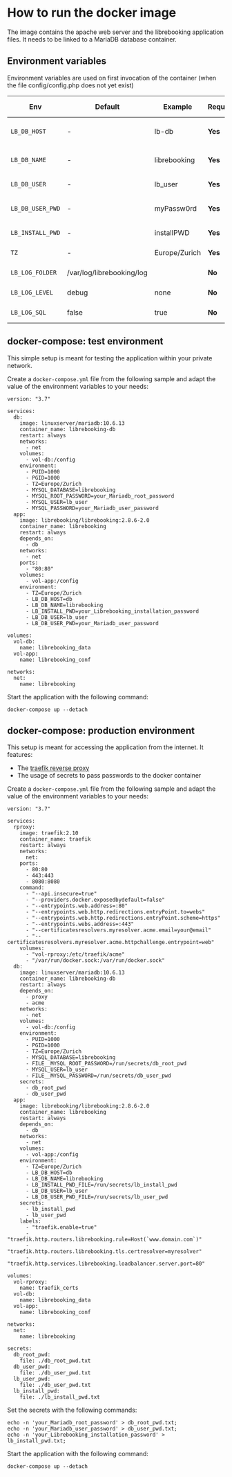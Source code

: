 # How to run the docker image
The image contains the apache web server and the librebooking application files. It needs to be linked to a MariaDB database container.

## Environment variables
Environment variables are used on first invocation of the container (when the file config/config.php does not yet exist)

| Env | Default | Example | Required | config.php settings |
| - | - | - | - | - |
| `LB_DB_HOST` | - | lb-db | **Yes** | ['settings']['database']['hostspec'] |
| `LB_DB_NAME` | - | librebooking | **Yes** | ['settings']['database']['name'] |
| `LB_DB_USER` | - | lb_user | **Yes** | ['settings']['database']['user'] |
| `LB_DB_USER_PWD` | - | myPassw0rd | **Yes** | ['settings']['database']['password'] |
| `LB_INSTALL_PWD` | - | installPWD | **Yes** | ['settings']['install.password'] |
| `TZ` | - | Europe/Zurich | **Yes** | ['settings']['default.timezone'] |
| `LB_LOG_FOLDER` | /var/log/librebooking/log | | **No** | ['settings']['logging']['folder'] |
| `LB_LOG_LEVEL` | debug | none | **No** | ['settings']['logging']['level'] |
| `LB_LOG_SQL` | false | true | **No** | ['settings']['logging']['sql'] |

## docker-compose: test environment
This simple setup is meant for testing the application within your private network.

Create a `docker-compose.yml` file from the following sample and adapt the value of the environment variables to your needs:
```
version: "3.7"

services:
  db:
    image: linuxserver/mariadb:10.6.13
    container_name: librebooking-db
    restart: always
    networks:
      - net
    volumes:
      - vol-db:/config
    environment:
      - PUID=1000
      - PGID=1000
      - TZ=Europe/Zurich
      - MYSQL_DATABASE=librebooking
      - MYSQL_ROOT_PASSWORD=your_Mariadb_root_password
      - MYSQL_USER=lb_user
      - MYSQL_PASSWORD=your_Mariadb_user_password
  app:
    image: librebooking/librebooking:2.8.6-2.0
    container_name: librebooking
    restart: always
    depends_on:
      - db
    networks:
      - net
    ports:
      - "80:80"
    volumes:
      - vol-app:/config
    environment: 
      - TZ=Europe/Zurich
      - LB_DB_HOST=db
      - LB_DB_NAME=librebooking
      - LB_INSTALL_PWD=your_Librebooking_installation_password
      - LB_DB_USER=lb_user
      - LB_DB_USER_PWD=your_Mariadb_user_password

volumes:
  vol-db:
    name: librebooking_data
  vol-app:
    name: librebooking_conf

networks:
  net:
    name: librebooking
```

Start the application with the following command:
```
docker-compose up --detach 
```

## docker-compose: production environment
This setup is meant for accessing the application from the internet. It features:
- The [traefik reverse proxy](https://traefik.io/traefik/) 
- The usage of secrets to pass passwords to the docker container

Create a `docker-compose.yml` file from the following sample and adapt the value of the environment variables to your needs:

```
version: "3.7"

services:
  rproxy:
    image: traefik:2.10
    container_name: traefik
    restart: always
    networks:
      net:
    ports:
      - 80:80
      - 443:443
      - 8080:8080
    command:
      - "--api.insecure=true"
      - "--providers.docker.exposedbydefault=false"
      - "--entrypoints.web.address=:80"
      - "--entrypoints.web.http.redirections.entryPoint.to=webs"
      - "--entrypoints.web.http.redirections.entryPoint.scheme=https"
      - "--entrypoints.webs.address=:443"
      - "--certificatesresolvers.myresolver.acme.email=your@email"
      - "--certificatesresolvers.myresolver.acme.httpchallenge.entrypoint=web"
    volumes:
      - "vol-rproxy:/etc/traefik/acme"
      - "/var/run/docker.sock:/var/run/docker.sock"
  db:
    image: linuxserver/mariadb:10.6.13
    container_name: librebooking-db
    restart: always
    depends_on:
      - proxy
      - acme
    networks:
      - net
    volumes:
      - vol-db:/config
    environment:
      - PUID=1000
      - PGID=1000
      - TZ=Europe/Zurich
      - MYSQL_DATABASE=librebooking
      - FILE__MYSQL_ROOT_PASSWORD=/run/secrets/db_root_pwd
      - MYSQL_USER=lb_user
      - FILE__MYSQL_PASSWORD=/run/secrets/db_user_pwd
    secrets:
      - db_root_pwd
      - db_user_pwd
  app:
    image: librebooking/librebooking:2.8.6-2.0
    container_name: librebooking
    restart: always
    depends_on:
      - db
    networks:
      - net
    volumes:
      - vol-app:/config
    environment: 
      - TZ=Europe/Zurich
      - LB_DB_HOST=db
      - LB_DB_NAME=librebooking
      - LB_INSTALL_PWD_FILE=/run/secrets/lb_install_pwd
      - LB_DB_USER=lb_user
      - LB_DB_USER_PWD_FILE=/run/secrets/lb_user_pwd
    secrets:
      - lb_install_pwd
      - lb_user_pwd
    labels:
      - "traefik.enable=true"
      - "traefik.http.routers.librebooking.rule=Host(`www.domain.com`)"
      - "traefik.http.routers.librebooking.tls.certresolver=myresolver"
      - "traefik.http.services.librebooking.loadbalancer.server.port=80"

volumes:
  vol-rproxy:
    name: traefik_certs
  vol-db:
    name: librebooking_data
  vol-app:
    name: librebooking_conf

networks:
  net:
    name: librebooking

secrets:
  db_root_pwd:
    file: ./db_root_pwd.txt
  db_user_pwd:
    file: ./db_user_pwd.txt
  lb_user_pwd:
    file: ./db_user_pwd.txt
  lb_install_pwd:
    file: ./lb_install_pwd.txt
```

Set the secrets with the following commands:
```
echo -n 'your_Mariadb_root_password' > db_root_pwd.txt;
echo -n 'your_Mariadb_user_password' > db_user_pwd.txt;
echo -n 'your_Librebooking_installation_password' > lb_install_pwd.txt;
```
Start the application with the following command:
```
docker-compose up --detach 
```
